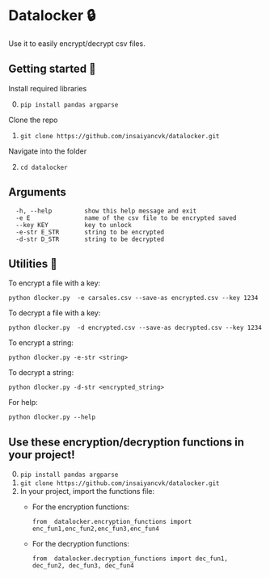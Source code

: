 # Datalocker :lock:

Use it to easily encrypt/decrypt csv files.

## Getting started :closed_book:

Install required libraries

  0. `pip install pandas argparse`

Clone the repo

  1. `git clone https://github.com/insaiyancvk/datalocker.git`

Navigate into the folder

  2. `cd datalocker`

## Arguments 

```
  -h, --help         show this help message and exit
  -e E               name of the csv file to be encrypted saved
  --key KEY          key to unlock
  -e-str E_STR       string to be encrypted
  -d-str D_STR       string to be decrypted
```

## Utilities :wrench:

To encrypt a file with a key:
```
python dlocker.py  -e carsales.csv --save-as encrypted.csv --key 1234
```

To decrypt a file with a key:
```
python dlocker.py  -d encrypted.csv --save-as decrypted.csv --key 1234
```

To encrypt a string:
```
python dlocker.py -e-str <string>
```

To decrypt a string:
```
python dlocker.py -d-str <encrypted_string>
```

For help:
```
python dlocker.py --help
```

## Use these encryption/decryption functions in your project!

0. `pip install pandas argparse`
1. `git clone https://github.com/insaiyancvk/datalocker.git`
2. In your project, import the functions file:
    * For the encryption functions:

      `from  datalocker.encryption_functions import enc_fun1,enc_fun2,enc_fun3,enc_fun4` 
    
    * For the decryption functions:

      `from  datalocker.decryption_functions import dec_fun1, dec_fun2, dec_fun3, dec_fun4`
